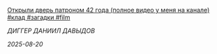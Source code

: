 <!--2025-08-20 14:10:50-->
<div class="yb">
  <a class="nodecor" href="/index.html?opasnye_puteshestviya/otkryli_dver_patronom_42_goda_polnoe_video_u_menya_na_kanale_klad_zagadki_film">
    <img class="preview" data-videoid="https://www.youtube.com/embed/4bbT85IU_O8" src="https://i1.ytimg.com/vi/4bbT85IU_O8/hqdefault.jpg" align="left" alt="">
  </a>
  <div class="inlbl text">
    <p><a class="nodecor" href="/index.html?opasnye_puteshestviya/otkryli_dver_patronom_42_goda_polnoe_video_u_menya_na_kanale_klad_zagadki_film">Открыли дверь патроном 42 года (полное видео у меня на канале) #клад #загадки #film</a></p>
    <p><i class="smaller2">ДИГГЕР ДАНИИЛ ДАВЫДОВ</i></p>
    <i class="smaller3">2025-08-20</i>
  </div>
</div>
